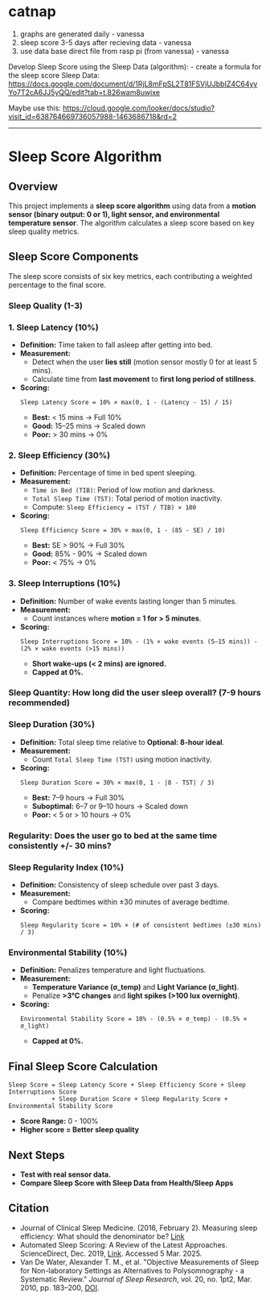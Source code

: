 # catnap
1. graphs are generated daily - vanessa
2. sleep score 3-5 days after recieving data - vanessa 
3. use data base direct file from rasp pi (from vanessa) - vanessa


Develop Sleep Score using the Sleep Data (algorithm): - create a formula for the sleep score
Sleep Data: https://docs.google.com/document/d/1RjL8mFpSL2T81FSVjUJbbIZ4C64yyYo7T2cA6JJ5yQQ/edit?tab=t.826wam8uwjxe


Maybe use this: https://cloud.google.com/looker/docs/studio?visit_id=638764669736057988-1463686718&rd=2

- - -

# Sleep Score Algorithm

## Overview
This project implements a **sleep score algorithm** using data from a **motion sensor (binary output: 0 or 1), light sensor, and environmental temperature sensor**. The algorithm calculates a sleep score based on key sleep quality metrics.

## Sleep Score Components
The sleep score consists of six key metrics, each contributing a weighted percentage to the final score.

### Sleep Quality (1-3)

### 1. Sleep Latency (10%)
- **Definition:** Time taken to fall asleep after getting into bed.
- **Measurement:**
  - Detect when the user **lies still** (motion sensor mostly 0 for at least 5 mins).
  - Calculate time from **last movement** to **first long period of stillness**.
- **Scoring:**
  ```
  Sleep Latency Score = 10% × max(0, 1 - (Latency - 15) / 15)
  ```
  - **Best:** < 15 mins → Full 10%
  - **Good:** 15–25 mins → Scaled down
  - **Poor:** > 30 mins → 0%

### 2. Sleep Efficiency (30%)
- **Definition:** Percentage of time in bed spent sleeping.
- **Measurement:**
  - `Time in Bed (TIB)`: Period of low motion and darkness.
  - `Total Sleep Time (TST)`: Total period of motion inactivity.
  - Compute: `Sleep Efficiency = (TST / TIB) × 100`
- **Scoring:**
  ```
  Sleep Efficiency Score = 30% × max(0, 1 - (85 - SE) / 10)
  ```
  - **Best:** SE > 90% → Full 30%
  - **Good:** 85% - 90% → Scaled down
  - **Poor:** < 75% → 0%

### 3. Sleep Interruptions (10%)
- **Definition:** Number of wake events lasting longer than 5 minutes.
- **Measurement:**
  - Count instances where **motion = 1 for > 5 minutes**.
- **Scoring:**
  ```
  Sleep Interruptions Score = 10% - (1% × wake events (5–15 mins)) - (2% × wake events (>15 mins))
  ```
  - **Short wake-ups (< 2 mins) are ignored.**
  - **Capped at 0%.**
    

### Sleep Quantity: How long did the user sleep overall? (7-9 hours recommended)

### Sleep Duration (30%)
- **Definition:** Total sleep time relative to **Optional: 8-hour ideal**.
- **Measurement:**
  - Count `Total Sleep Time (TST)` using motion inactivity.
- **Scoring:**
  ```
  Sleep Duration Score = 30% × max(0, 1 - |8 - TST| / 3)
  ```
  - **Best:** 7–9 hours → Full 30%
  - **Suboptimal:** 6–7 or 9–10 hours → Scaled down
  - **Poor:** < 5 or > 10 hours → 0%


### Regularity: Does the user go to bed at the same time consistently +/- 30 mins?
### Sleep Regularity Index (10%)
- **Definition:** Consistency of sleep schedule over past 3 days.
- **Measurement:**
  - Compare bedtimes within ±30 minutes of average bedtime.
- **Scoring:**
  ```
  Sleep Regularity Score = 10% × (# of consistent bedtimes (±30 mins) / 3)
  ```


### Environmental Stability (10%)
- **Definition:** Penalizes temperature and light fluctuations.
- **Measurement:**
  - **Temperature Variance (σ_temp)** and **Light Variance (σ_light)**.
  - Penalize **>3°C changes** and **light spikes (>100 lux overnight)**.
- **Scoring:**
  ```
  Environmental Stability Score = 10% - (0.5% × σ_temp) - (0.5% × σ_light)
  ```
  - **Capped at 0%.**


## Final Sleep Score Calculation
``` 
Sleep Score = Sleep Latency Score + Sleep Efficiency Score + Sleep Interruptions Score 
            + Sleep Duration Score + Sleep Regularity Score + Environmental Stability Score 
```
- **Score Range:** 0 - 100%
- **Higher score = Better sleep quality**

## Next Steps
- **Test with real sensor data.**
- **Compare Sleep Score with Sleep Data from Health/Sleep Apps**

## Citation
- Journal of Clinical Sleep Medicine. (2016, February 2). Measuring sleep efficiency: What should the denominator be? [Link](https://jcsm.aasm.org/doi/full/10.5664/jcsm.5498)
- Automated Sleep Scoring: A Review of the Latest Approaches. ScienceDirect, Dec. 2019, [Link](https://www.sciencedirect.com/science/article/pii/S1087079218301746). Accessed 5 Mar. 2025.
- Van De Water, Alexander T. M., et al. "Objective Measurements of Sleep for Non-laboratory Settings as Alternatives to Polysomnography - a Systematic Review." *Journal of Sleep Research*, vol. 20, no. 1pt2, Mar. 2010, pp. 183–200, [DOI](https://doi.org/10.1111/j.1365-2869.2009.00814.x).

